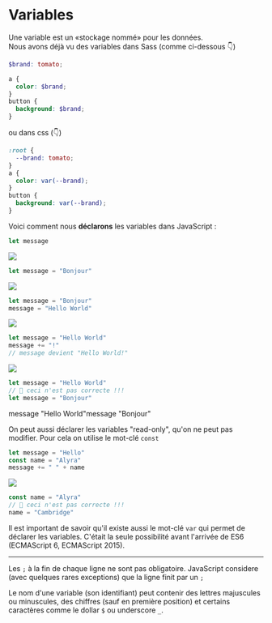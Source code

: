 # Variables

Une variable est un «stockage nommé» pour les données.  
Nous avons déjà vu des variables dans Sass (comme ci-dessous 👇)

```scss
$brand: tomato;

a {
  color: $brand;
}
button {
  background: $brand;
}
```

ou dans css (👇)

```css
:root {
  --brand: tomato;
}
a {
  color: var(--brand);
}
button {
  background: var(--brand);
}
```

Voici comment nous **déclarons** les variables dans JavaScript :

```javascript
let message
```

![](https://assets.codepen.io/4515922/message.png)

```javascript
let message = "Bonjour"
```

![](https://assets.codepen.io/4515922/message1.png)

```javascript
let message = "Bonjour"
message = "Hello World"
```

![](https://assets.codepen.io/4515922/message2.png)

```javascript
let message = "Hello World"
message += "!"
// message devient "Hello World!"
```

![](https://assets.codepen.io/4515922/message3.png)

```javascript
let message = "Hello World"
// 🚫 ceci n'est pas correcte !!!
let message = "Bonjour"
```

<div style="display: flex">
  <div class="box-variable with-value shake">
    <span class="variable">message</span>
    <span class="value">"Hello World"</span>
  </div>
  <div class="box-variable with-value">
    <span class="variable">message</span>
    <span class="value">"Bonjour"</span>
  </div>
 </div>
 
 On peut aussi déclarer les variables "read-only", qu'on ne peut pas modifier. Pour cela on utilise le mot-clé `const`
 
 ```javascript
let message = "Hello"
const name = "Alyra"
message += " " + name
```
![](https://assets.codepen.io/4515922/messagename.png)
 
 ```javascript
const name = "Alyra"
// 🚫 ceci n'est pas correcte !!! 
name = "Cambridge"
```

Il est important de savoir qu'il existe aussi le mot-clé `var` qui permet de déclarer les variables. C'était la seule possibilité avant l'arrivée de ES6 (ECMAScript 6, ECMAScript 2015).

---

Les `;` à la fin de chaque ligne ne sont pas obligatoire. JavaScript considere (avec quelques rares exceptions) que la ligne finit par un `;`</p>

Le nom d'une variable (son identifiant) peut contenir des lettres majuscules ou minuscules, des chiffres (sauf en première position) et certains caractères comme le dollar `$` ou underscore `_`.
